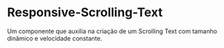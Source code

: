 # Responsive-Scrolling-Text
Um componente que auxilia na criação de um Scrolling Text com tamanho dinâmico e velocidade constante.
